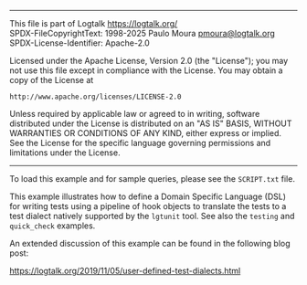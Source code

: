 ________________________________________________________________________

This file is part of Logtalk <https://logtalk.org/>  
SPDX-FileCopyrightText: 1998-2025 Paulo Moura <pmoura@logtalk.org>  
SPDX-License-Identifier: Apache-2.0

Licensed under the Apache License, Version 2.0 (the "License");
you may not use this file except in compliance with the License.
You may obtain a copy of the License at

    http://www.apache.org/licenses/LICENSE-2.0

Unless required by applicable law or agreed to in writing, software
distributed under the License is distributed on an "AS IS" BASIS,
WITHOUT WARRANTIES OR CONDITIONS OF ANY KIND, either express or implied.
See the License for the specific language governing permissions and
limitations under the License.
________________________________________________________________________


To load this example and for sample queries, please see the `SCRIPT.txt`
file.

This example illustrates how to define a Domain Specific Language (DSL)
for writing tests using a pipeline of hook objects to translate the tests
to a test dialect natively supported by the `lgtunit` tool. See also the
`testing` and `quick_check` examples.

An extended discussion of this example can be found in the following blog
post:

https://logtalk.org/2019/11/05/user-defined-test-dialects.html
